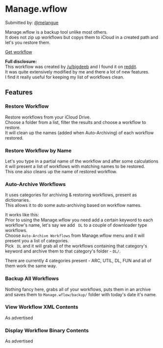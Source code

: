 # Manage.wflow
    
Submitted by: [@melangue](https://github.com/melangue)

Manage.wflow is a backup tool unlike most others.  
It does not zip up workflows but copys them to iCloud in a created path and let's you restore them.

[Get workflow](workflow://import-workflow/?url=https://github.com/jordanmerrick/workflowdirectory/raw/master/workflows/Manage%2520wflow/Manage.wflow)

**Full disclosure:**  
This workflow was created by [/u/bigdeeb](https://www.reddit.com/user/bigdeeb) and I found it on [reddit](https://www.reddit.com/r/workflow/comments/64ev7a/managewflow/).  
It was quite extensively modified by me and there a lot of new features.  
I find it really useful for keeping my list of workflows clean.

## Features
### Restore Workflow
Restore workflows from your iCloud Drive.  
Choose a folder from a list, filter the results and choose a workflow to restore.  
It will clean up the names (added when Auto-Archiving) of each workflow restored.

### Restore Workflow by Name
Let's you type in a partial name of the workflow and after some calculations it will present a list of workflows with matching names to be restored.  
This one also cleans up the name of restored workflow.

### Auto-Archive Workflows
It uses categories for archiving & restoring workflows, present as dictionaries.  
This allows it to do some auto-archiving based on workflow names.

It works like this:  
Prior to using the Manage.wflow you need add a certain keyword to each workflow's name, let's say we add  ` DL` to a couple of downloader type workflows.  
Choose `Auto-Archive Workflows` from Manage.wflow menu and it will present you a list of categories.  
Pick ` DL` and it will grab all of the workflows containing that category's keyword and archive them to that category's folder - `DL/`.

There are currently 4 categories present - ARC, UTIL, DL, FUN and all of them work the same way.

### Backup All Workflows
Nothing fancy here, grabs all of your workflows, puts them in an archive and saves them to `Manage.wflow/backup/` folder with today's date it's name.

### View Workflow XML Contents
As advertised

### Display Workflow Binary Contents
As advertised
